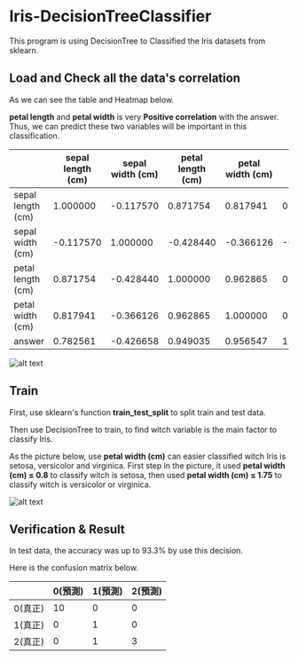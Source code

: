 # Iris-DecisionTreeClassifier
This program is using DecisionTree to Classified the Iris datasets from sklearn.


## Load and Check all the data's correlation
As we can see the table and Heatmap below.

**petal length** and **petal width** is very **Positive correlation** with the answer. Thus, we can predict these two variables will be important in this classification.

| | sepal length (cm) | sepal width (cm) | petal length (cm) | petal width (cm) | answer |
|---------|---------| ---------| ---------| ---------| ---------|
| sepal length (cm) | 1.000000 | -0.117570 | 0.871754 | 0.817941 | 0.782561 |
| sepal width (cm) | -0.117570 | 1.000000 | -0.428440 | -0.366126 | -0.426658 |
| petal length (cm) | 0.871754 | -0.428440 | 1.000000 | 0.962865 | 0.949035 |
| petal width (cm) | 0.817941 | -0.366126 | 0.962865 | 1.000000 | 0.956547 |
| answer | 0.782561 | -0.426658 | 0.949035 | 0.956547 | 1.000000 |

![alt text](https://raw.githubusercontent.com/ahoucbvtw/Iris-DecisionTreeClassifier/main/Picture/Heatmap.png "Heatmap")


## Train
First, use sklearn's function **train_test_split** to split train and test data.

Then use DecisionTree to train, to find witch variable is the main factor to classify Iris.

As the picture below, use **petal width (cm)** can easier classified witch Iris is setosa, versicolor and virginica. First step in the picture, it used **petal width (cm) ≤ 0.8** to classify witch is setosa, then used **petal width (cm) ≤ 1.75** to classify witch is versicolor or virginica.

![alt text](https://raw.githubusercontent.com/ahoucbvtw/Iris-DecisionTreeClassifier/main/Picture/DecisionTree.png "DecisionTree")


## Verification & Result
In test data, the accuracy was up to 93.3% by use this decision.

Here is the confusion matrix below.

| | 0(預測) | 1(預測) | 2(預測)|
|---------|---------| ---------| ---------| 
| 0(真正) | 10 | 0 | 0 |
| 1(真正) | 0 | 1 | 0 |
| 2(真正) | 0 | 1 | 3 |
